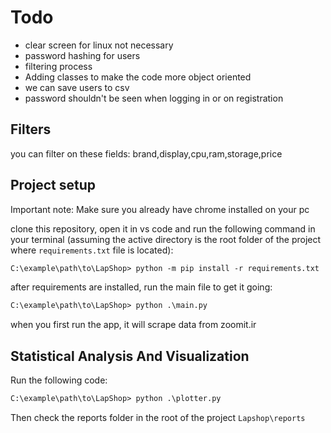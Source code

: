 # Todo
- clear screen for linux not necessary
- password hashing for users
- filtering process
- Adding classes to make the code more object oriented
- we can save users to csv
- password shouldn't be seen when logging in or on registration

## Filters
you can filter on these fields: brand,display,cpu,ram,storage,price

## Project setup

Important note: Make sure you already have chrome installed on your pc

clone this repository, open it in vs code and run the following command in your terminal (assuming the active directory is the root folder of the project where `requirements.txt` file is located):
```ps
C:\example\path\to\LapShop> python -m pip install -r requirements.txt
```



after requirements are installed, run the main file to get it going:
```ps
C:\example\path\to\LapShop> python .\main.py
```

when you first run the app, it will scrape data from zoomit.ir

## Statistical Analysis And Visualization

Run the following code:
```ps
C:\example\path\to\LapShop> python .\plotter.py
```

Then check the reports folder in the root of the project `Lapshop\reports`